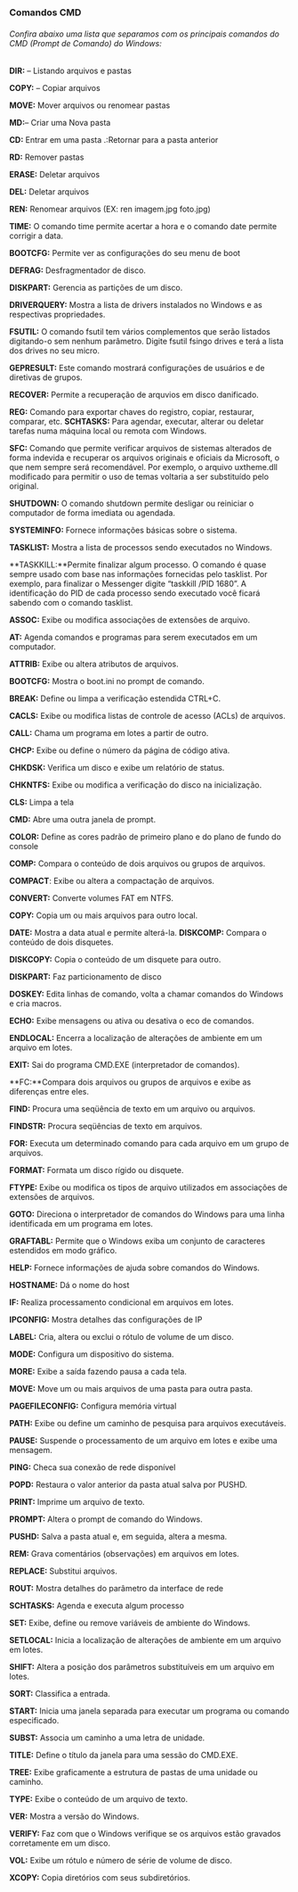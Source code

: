 ### Comandos CMD  

###### Confira abaixo uma lista que separamos com os principais comandos do CMD (Prompt de Comando) do Windows: 

**DIR:** – Listando arquivos e pastas

**COPY:** – Copiar arquivos

**MOVE:** Mover arquivos ou renomear pastas

**MD:**– Criar uma Nova pasta

**CD:** Entrar em uma pasta
.:Retornar para a pasta anterior

**RD:**  Remover pastas

**ERASE:** Deletar arquivos

**DEL:**  Deletar arquivos

**REN:** Renomear arquivos (EX: ren imagem.jpg foto.jpg)

**TIME:**  O comando time permite acertar a hora e o comando date permite corrigir a data.

**BOOTCFG:** Permite ver as configurações do seu menu de boot

**DEFRAG:** Desfragmentador de disco.

**DISKPART:** Gerencia as partições de um disco.

**DRIVERQUERY:** Mostra a lista de drivers instalados no Windows e as respectivas propriedades.

**FSUTIL:** O comando fsutil tem vários complementos que serão listados digitando-o sem nenhum parâmetro. Digite fsutil fsingo drives e terá a lista dos drives no seu micro.

**GEPRESULT:** Este comando mostrará configurações de usuários e de diretivas de grupos.

**RECOVER:** Permite a recuperação de arquvios em disco danificado.

**REG:** Comando para exportar chaves do registro, copiar, restaurar, comparar, etc.
**SCHTASKS:** Para agendar, executar, alterar ou deletar tarefas numa máquina local ou remota com Windows.

**SFC:** Comando que permite verificar arquivos de sistemas alterados de forma indevida e recuperar os arquivos originais e oficiais da Microsoft, o que nem sempre será recomendável. Por exemplo, o arquivo uxtheme.dll modificado para permitir o uso de temas voltaria a ser substituído pelo original.

**SHUTDOWN:** O comando shutdown permite desligar ou reiniciar o computador de forma imediata ou agendada.

**SYSTEMINFO:** Fornece informações básicas sobre o sistema.

**TASKLIST:** Mostra a lista de processos sendo executados no Windows.

**TASKKILL:**Permite finalizar algum processo. O comando é quase sempre usado com base nas informações fornecidas pelo tasklist. Por exemplo, para finalizar o Messenger digite “taskkill /PID 1680”. A identificação do PID de cada processo sendo executado você ficará sabendo com o comando tasklist.

**ASSOC:** Exibe ou modifica associações de extensões de arquivo.

**AT:** Agenda comandos e programas para serem executados em um computador.

**ATTRIB:** Exibe ou altera atributos de arquivos.

**BOOTCFG:** Mostra o boot.ini no prompt de comando.

**BREAK:** Define ou limpa a verificação estendida CTRL+C.

**CACLS:** Exibe ou modifica listas de controle de acesso (ACLs) de arquivos.

**CALL:** Chama um programa em lotes a partir de outro.

**CHCP:** Exibe ou define o número da página de código ativa.

**CHKDSK:** Verifica um disco e exibe um relatório de status.

**CHKNTFS:** Exibe ou modifica a verificação do disco na inicialização.

**CLS:** Limpa a tela

**CMD:** Abre uma outra janela de prompt.

**COLOR:** Define as cores padrão de primeiro plano e do plano de fundo do console

**COMP:** Compara o conteúdo de dois arquivos ou grupos de arquivos.

**COMPACT**: Exibe ou altera a compactação de arquivos.

**CONVERT:** Converte volumes FAT em NTFS.

**COPY:** Copia um ou mais arquivos para outro local.

**DATE:** Mostra a data atual e permite alterá-la.
**DISKCOMP:** Compara o conteúdo de dois disquetes.

**DISKCOPY:** Copia o conteúdo de um disquete para outro.

**DISKPART:** Faz particionamento de disco

**DOSKEY:** Edita linhas de comando, volta a chamar comandos do Windows e cria macros.

**ECHO:** Exibe mensagens ou ativa ou desativa o eco de comandos.

**ENDLOCAL:** Encerra a localização de alterações de ambiente em um arquivo em lotes.

**EXIT:** Sai do programa CMD.EXE (interpretador de comandos).

**FC:**Compara dois arquivos ou grupos de arquivos e exibe as diferenças entre eles.

**FIND:** Procura uma seqüência de texto em um arquivo ou arquivos.

**FINDSTR:** Procura seqüências de texto em arquivos.

**FOR:** Executa um determinado comando para cada arquivo em um grupo de arquivos.

**FORMAT:** Formata um disco rígido ou disquete.

**FTYPE:** Exibe ou modifica os tipos de arquivo utilizados em associações de extensões de arquivos.

**GOTO:** Direciona o interpretador de comandos do Windows para uma linha identificada em um programa em lotes.

**GRAFTABL:** Permite que o Windows exiba um conjunto de caracteres estendidos em modo gráfico.

**HELP:** Fornece informações de ajuda sobre comandos do Windows.

**HOSTNAME:** Dá o nome do host

**IF:** Realiza processamento condicional em arquivos em lotes.

**IPCONFIG:** Mostra detalhes das configurações de IP

**LABEL:** Cria, altera ou exclui o rótulo de volume de um disco.

**MODE:** Configura um dispositivo do sistema.

**MORE:** Exibe a saída fazendo pausa a cada tela.

**MOVE:** Move um ou mais arquivos de uma pasta para outra pasta.

**PAGEFILECONFIG:** Configura memória virtual

**PATH:** Exibe ou define um caminho de pesquisa para arquivos executáveis.

**PAUSE:** Suspende o processamento de um arquivo em lotes e exibe uma mensagem.

**PING:** Checa sua conexão de rede disponível

**POPD:** Restaura o valor anterior da pasta atual salva por PUSHD.

**PRINT:** Imprime um arquivo de texto.

**PROMPT:** Altera o prompt de comando do Windows.

**PUSHD:** Salva a pasta atual e, em seguida, altera a mesma.

**REM:** Grava comentários (observações) em arquivos em lotes.

**REPLACE:** Substitui arquivos.

**ROUT:** Mostra detalhes do parâmetro da interface de rede

**SCHTASKS:** Agenda e executa algum processo

**SET:** Exibe, define ou remove variáveis de ambiente do Windows.

**SETLOCAL:** Inicia a localização de alterações de ambiente em um arquivo em lotes.

**SHIFT:** Altera a posição dos parâmetros substituíveis em um arquivo em lotes.

**SORT:** Classifica a entrada.

**START:** Inicia uma janela separada para executar um programa ou comando especificado.

**SUBST:** Associa um caminho a uma letra de unidade.

**TITLE:** Define o título da janela para uma sessão do CMD.EXE.

**TREE:** Exibe graficamente a estrutura de pastas de uma unidade ou caminho.

**TYPE:** Exibe o conteúdo de um arquivo de texto.

**VER:** Mostra a versão do Windows.

**VERIFY:** Faz com que o Windows verifique se os arquivos estão gravados corretamente em um disco.

**VOL:** Exibe um rótulo e número de série de volume de disco.

**XCOPY:** Copia diretórios com seus subdiretórios.

